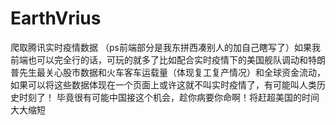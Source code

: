 # EarthVrius
爬取腾讯实时疫情数据
（ps前端部分是我东拼西凑别人的加自己瞎写了）如果我前端也可以完全行的话，可玩的就多了比如配合实时疫情下的美国舰队调动和特朗普先生最关心股市数据和火车客车运载量（体现复工复产情况）和全球资金流动，如果可以将这些数据体现在一个页面上或许这就不叫实时疫情了，有可能叫人类历史时刻了！
毕竟很有可能中国接这个机会，趁你病要你命啊！将赶超美国的时间大大缩短
